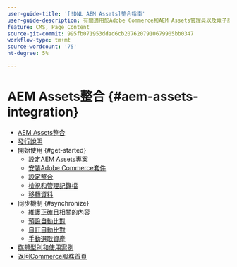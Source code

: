 ```yaml
---
user-guide-title: '[!DNL AEM Assets]整合指南'
user-guide-description: 有關適用於Adobe Commerce和AEM Assets管理員以及電子商務行銷人員的Magento Open Source整合的完整資訊。
feature: CMS, Page Content
source-git-commit: 995fb071953ddad6cb2076207910679905bb0347
workflow-type: tm+mt
source-wordcount: '75'
ht-degree: 5%

---
```



# AEM Assets整合 {#aem-assets-integration}

- [AEM Assets整合](overview.md)
- [發行說明](release-notes.md)
- 開始使用 {#get-started}
   - [設定AEM Assets專案](get-started/configure-aem.md)
   - [安裝Adobe Commerce套件](get-started/configure-commerce.md)
   - [設定整合](get-started/setup-synchronization.md)
   - [檢視和管理記錄檔](get-started/logs.md)
   - [移轉資料](get-started/migrate-data.md)
- 同步機制 {#synchronize}
   - [維護正確且相關的內容](synchronize/commerce-content.md)
   - [預設自動比對](synchronize/default-match.md)
   - [自訂自動比對](synchronize/custom-match.md)
   - [手動選取資產](synchronize/asset-selector-integration.md)
- [媒體型別和使用案例](manage-assets.md)
- [返回Commerce服務首頁](https://experienceleague.adobe.com/zh-hant/docs/commerce/user-guides/home)
